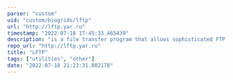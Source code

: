 ```yaml
---
parser: "custom"
uid: "custom/biogrids/lftp"
url: "http://lftp.yar.ru"
timestamp: "2022-07-18 17:45:33.465439"
description: "is a file transfer program that allows sophisticated FTP, HTTP and other connections to        other hosts. If site is specified then LFTP will connect to that site otherwise a  connection        has to be established with the open command."
repo_url: "http://lftp.yar.ru"
title: "LFTP"
tags: ["utilities", "other"]
date: "2022-07-18 21:23:31.802178"
---
```

